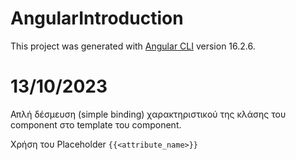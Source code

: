 # AngularIntroduction

This project was generated with [Angular CLI](https://github.com/angular/angular-cli) version 16.2.6.

# 13/10/2023

Απλή δέσμευση (simple binding) χαρακτηριστικού της κλάσης του component στο template του component.

Χρήση του Placeholder `{{<attribute_name>}}`